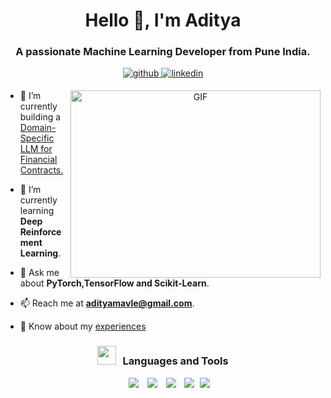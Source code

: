 <h1 align="center">Hello 👋, I'm Aditya</a></h1>
<h3 align="center">A passionate Machine Learning Developer from Pune India. </h3>

<p align="center">
  <a href="https://github.com/aditya-gitte" target="_blank">
    <img src="https://img.shields.io/badge/github-%2324292e.svg?&style=for-the-badge&logo=github&logoColor=white" alt="github" style="margin-bottom: 5px;" />
  </a>
  <a href="https://linkedin.com/in/aditya-gitte" target="_blank">
    <img src="https://img.shields.io/badge/linkedin-%231E77B5.svg?&style=for-the-badge&logo=linkedin&logoColor=white" alt="linkedin" style="margin-bottom: 5px;" />
  </a>
</p>


<a target="_blank" align="center">
  <img align="right" top="500" height="300" width="400" alt="GIF" src="https://user-images.githubusercontent.com/74038190/238353480-219bcc70-f5dc-466b-9a60-29653d8e8433.gif">
</a>

- 🔭 I’m currently building a [Domain-Specific LLM for Financial Contracts.](https://github.com/adityamavle/Domain_Specific_Financial_LLM)

- 🌱 I’m currently learning **Deep Reinforcement Learning**.

- 💬 Ask me about **PyTorch,TensorFlow and Scikit-Learn**.

- 📫 Reach me at **adityamavle@gmail.com**.

- 📄 Know about my [experiences](https://drive.google.com/file/d/10FjtUzSnHEQkTK05jZ82VXWXtb2-6FkJ/view?usp=sharing)
<h3 align="center" > <img src="https://media.giphy.com/media/iY8CRBdQXODJSCERIr/giphy.gif" width="30" height="30" style="margin-right: 10px;">Languages and Tools </h3>

<p align="center">

<div align="center" class="icons-social" style="margin-left: 10px;">
    <img style="margin-left: 10px;" src="![image](https://github.com/adityamavle/adityamavle/assets/89915132/c3a94ddf-ef71-4f9a-97d9-2931155689ad)">
    <img style="margin-left: 10px;" src="https://img.icons8.com/doodle/40/000000/instagram-new--v2.png">
    <img style="margin-left: 10px;" src="https://img.icons8.com/doodle/1x/twitter-squared--v2.png">
    <img style="margin-left: 10px;" src="https://img.icons8.com/doodle/1x/youtube--v2.png">
    <img style="margin-left: 5px;" src="https://img.icons8.com/plasticine/0.5x/resume.png">
</div>


</p>

